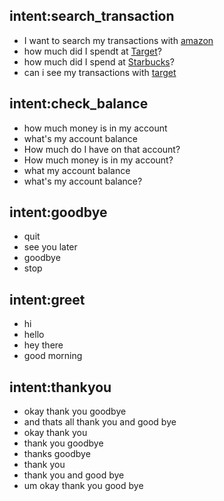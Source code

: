 ## intent:search_transaction
- I want to search my transactions with [amazon](vendor_name)
- how much did I spendt at [Target](vendor_name)?
- how much did I spend at [Starbucks](vendor_name)?
- can i see my transactions with [target](vendor_name)

## intent:check_balance
- how much money is in my account
- what's my account balance
- How much do I have on that account?
- How much money is in my account?
- what my account balance
- what's my account balance?

## intent:goodbye
- quit
- see you later
- goodbye
- stop

## intent:greet
- hi
- hello
- hey there
- good morning

## intent:thankyou
- okay thank you goodbye
- and thats all thank you and good bye
- okay thank you
- thank you goodbye
- thanks goodbye
- thank you
- thank you and good bye
- um okay thank you good bye
